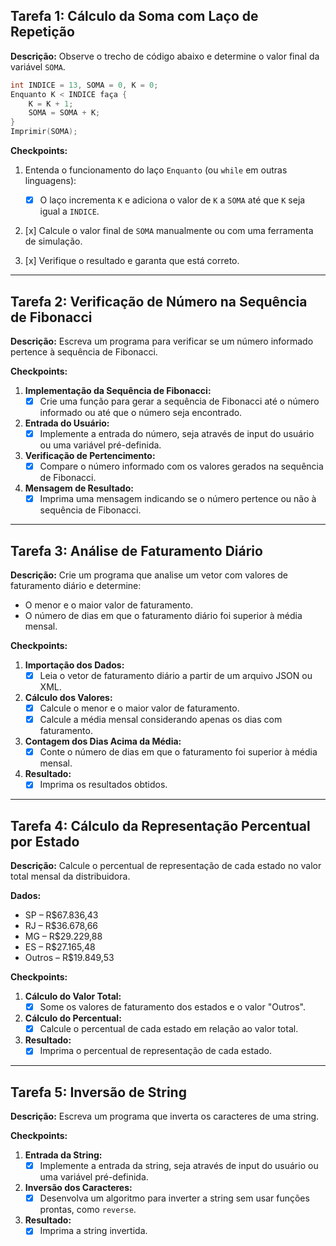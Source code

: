 ## Tarefa 1: Cálculo da Soma com Laço de Repetição

**Descrição:**
Observe o trecho de código abaixo e determine o valor final da variável `SOMA`.

```cpp
int INDICE = 13, SOMA = 0, K = 0;
Enquanto K < INDICE faça { 
    K = K + 1; 
    SOMA = SOMA + K; 
}
Imprimir(SOMA);
```

**Checkpoints:**

1. Entenda o funcionamento do laço `Enquanto` (ou `while` em outras linguagens):
   - [x] O laço incrementa `K` e adiciona o valor de `K` a `SOMA` até que `K` seja igual a `INDICE`.
   
2. [x] Calcule o valor final de `SOMA` manualmente ou com uma ferramenta de simulação.

3. [x] Verifique o resultado e garanta que está correto. 

---

## Tarefa 2: Verificação de Número na Sequência de Fibonacci

**Descrição:**
Escreva um programa para verificar se um número informado pertence à sequência de Fibonacci.

**Checkpoints:**

1. **Implementação da Sequência de Fibonacci:**
   - [x] Crie uma função para gerar a sequência de Fibonacci até o número informado ou até que o número seja encontrado.

2. **Entrada do Usuário:**
   - [x] Implemente a entrada do número, seja através de input do usuário ou uma variável pré-definida.

3. **Verificação de Pertencimento:**
   - [x] Compare o número informado com os valores gerados na sequência de Fibonacci.

4. **Mensagem de Resultado:**
   - [x] Imprima uma mensagem indicando se o número pertence ou não à sequência de Fibonacci.

---

## Tarefa 3: Análise de Faturamento Diário

**Descrição:**
Crie um programa que analise um vetor com valores de faturamento diário e determine:
- O menor e o maior valor de faturamento.
- O número de dias em que o faturamento diário foi superior à média mensal.

**Checkpoints:**

1. **Importação dos Dados:**
   - [x] Leia o vetor de faturamento diário a partir de um arquivo JSON ou XML.

2. **Cálculo dos Valores:**
   - [x] Calcule o menor e o maior valor de faturamento.
   - [x] Calcule a média mensal considerando apenas os dias com faturamento.

3. **Contagem dos Dias Acima da Média:**
   - [x] Conte o número de dias em que o faturamento foi superior à média mensal.

4. **Resultado:**
   - [x] Imprima os resultados obtidos.

---

## Tarefa 4: Cálculo da Representação Percentual por Estado

**Descrição:**
Calcule o percentual de representação de cada estado no valor total mensal da distribuidora.

**Dados:**
- SP – R$67.836,43
- RJ – R$36.678,66
- MG – R$29.229,88
- ES – R$27.165,48
- Outros – R$19.849,53

**Checkpoints:**

1. **Cálculo do Valor Total:**
   - [x] Some os valores de faturamento dos estados e o valor "Outros".

2. **Cálculo do Percentual:**
   - [x] Calcule o percentual de cada estado em relação ao valor total.

3. **Resultado:**
   - [x] Imprima o percentual de representação de cada estado.

---

## Tarefa 5: Inversão de String

**Descrição:**
Escreva um programa que inverta os caracteres de uma string.

**Checkpoints:**

1. **Entrada da String:**
   - [x] Implemente a entrada da string, seja através de input do usuário ou uma variável pré-definida.

2. **Inversão dos Caracteres:**
   - [x] Desenvolva um algoritmo para inverter a string sem usar funções prontas, como `reverse`.

3. **Resultado:**
   - [x] Imprima a string invertida.
